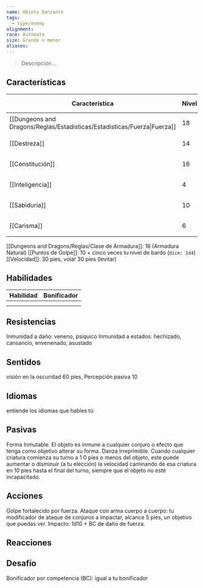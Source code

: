 ```yaml
---
name: Objeto Danzante
tags:
  - type/enemy
alignment: 
race: Autómata
size: Grande o menor
aliases:
---
```

> Descripción...
## Características
| Característica                                                           | Nivel | Bonificador | Lanzar dado      |
| ------------------------------------------------------------------------ | ----- | ----------- | ---------------- |
| [[Dungeons and Dragons/Reglas/Estadisticas/Estadisticas/Fuerza\|Fuerza]] | 18    | +4          | `dice: 1d20 + 0` |
| [[Destreza]]                                                             | 14    | +2          | `dice: 1d20 + 0` |
| [[Constitución]]                                                         | 16    | +3          | `dice: 1d20 + 0` |
| [[Inteligencia]]                                                         | 4     | -3          | `dice: 1d20 + 0` |
| [[Sabiduría]]                                                            | 10    | 0           | `dice: 1d20 + 0` |
| [[Carisma]]                                                              | 6     | -2          | `dice: 1d20 + 0` |

[[Dungeons and Dragons/Reglas/Clase de Armadura]]: 16 (Armadura Natural)
[[Puntos de Golpe]]: 10 + cinco veces tu nivel de bardo (`dice: 1d4`)
[[Velocidad]]: 30 pies, volar 30 pies (levitar)
## Habilidades
| Habilidad | Bonificador |
| --------- | ----------- |
|           |             |
|           |             |
## Resistencias

Inmunidad a daño: veneno, psíquico
Inmunidad a estados: hechizado, cansancio, envenenado, asustado
## Sentidos

visión en la oscuridad 60 pies, Percepción pasiva 10
## Idiomas

entiende los idiomas que hables tú
## Pasivas

Forma Inmutable. El objeto es inmune a cualquier conjuro o efecto que tenga como objetivo alterar su forma.
Danza Irreprimible. Cuando cualquier criatura comienza su turno a 1 0 pies o menos del objeto, este
puede aumentar o disminuir (a tu elección) la velocidad caminando de esa criatura en 10 pies hasta
el final del turno, siempre que el objeto no esté incapacitado.
## Acciones

Golpe fortalecido por fuerza. Ataque con arma cuerpo a cuerpo: tu modificador de ataque de
conjuros a impactar, alcance 5 pies, un objetivo que puedas ver. Impacto: 1d10 + BC de daño de
fuerza.
## Reacciones

## Desafío

Bonificador por competencia (BC): igual a tu bonificador